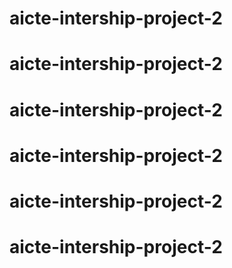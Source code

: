 # aicte-intership-project-2
# aicte-intership-project-2
# aicte-intership-project-2
# aicte-intership-project-2
# aicte-intership-project-2
# aicte-intership-project-2
